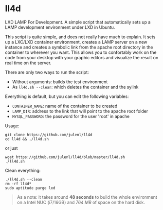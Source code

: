 # ll4d
LXD LAMP For Development.
A simple script that automatically sets up a LAMP development environment under LXD in Ubuntu.

This script is quite simple, and does not really have much to explain.
It sets up a LXC/LXD container environment, creates a LAMP server on a new instance and 
creates a symbolic link from the apache root directory in the container to wherever you want.
This allows you to confortably work on the code from your desktop with your graphic editors 
and visualize the result on real time on the server.

There are only two ways to run the script:
- Without arguments: builds the test environment
- As `ll4d.sh --clean`: which deletes the container and the sylink

Everything is default, but you can edit the following variables:
- `CONTAINER_NAME`: name of the container to be created
- `LAMP_DIR`: address to the link that will point to the apache root folder
- `MYSQL_PASSWORD`: the password for the user 'root' in apache

Usage:
```
git clone https://github.com/julenl/ll4d
cd ll4d && ./ll4d.sh
```
or just
```
wget https://github.com/julenl/ll4d/blob/master/ll4d.sh
./ll4d.sh
```

Clean everything:
```
./ll4d.sh --clean
rm -rf ll4d*
sudo aptitude purge lxd
```

> As a note: it takes around **48 seconds** to build the whole environment on a Intel NUC (i7/16GB)
> and *764 MB* of space on the hard disk.
